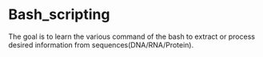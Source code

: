 # Bash_scripting
The goal is to learn the various command of the bash to extract or process desired information from sequences(DNA/RNA/Protein).
